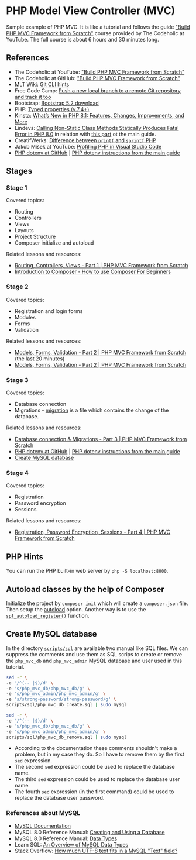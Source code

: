 # PHP Model View Controller (MVC)

Sample example of PHP MVC. It is like a tutorial and follows the guide ["Build PHP MVC Framework from Scratch"](https://www.youtube.com/watch?v=WKy-N0q3WRo&list=PLLQuc_7jk__Uk_QnJMPndbdKECcTEwTA1) course provided by The Codeholic at YouTube. The full course is about 6 hours and 30 minutes long.

## References

* The Codeholic at YouTube: ["Build PHP MVC Framework from Scratch"](https://www.youtube.com/playlist?list=PLLQuc_7jk__Uk_QnJMPndbdKECcTEwTA1)
* The Codeholic at GitHub: ["Build PHP MVC Framework from Scratch"](https://github.com/thecodeholic/php-mvc-framework)
* MLT Wiki: [Git CLI hints](https://wiki.metalevel.tech/wiki/Git_CLI_hints)
* Free Code Camp: [Push a new local branch to a remote Git repository and track it too](https://forum.freecodecamp.org/t/push-a-new-local-branch-to-a-remote-git-repository-and-track-it-too/13222)
* Bootstrap: [Bootstrap 5.2 download](https://getbootstrap.com/docs/5.2/getting-started/download/)
* PHP: [Typed properties (v.7.4+)](https://www.php.net/manual/en/migration74.new-features.php)
* Kinsta: [What’s New in PHP 8.1: Features, Changes, Improvements, and More](https://kinsta.com/blog/php-8-1/#firstclass-callable-syntax)
* Lindevs: [Calling Non-Static Class Methods Statically Produces Fatal Error in PHP 8.0](https://lindevs.com/calling-non-static-class-methods-statically-produces-fatal-error-in-php-8-0) in relation with [this part](https://youtu.be/GTESlsYTUns?t=3301) ot the main guide.
* CreatifWerks: [Difference between `printf` and `sprintf` PHP](https://www.creatifwerks.com/2020/06/18/difference-between-printf-and-sprintf-php/)
* Jakub Míšek at YouTube: [Profiling PHP in Visual Studio Code](https://youtu.be/VQB6pdDhGWs)
* [PHP dotenv at GitHub](https://github.com/vlucas/phpdotenv) | [PHP dotenv instructions from the main guide](https://youtu.be/Fnc-KUXjNFU?t=660)

## Stages

### Stage 1

Covered topics:

* Routing
* Controllers
* Views
* Layouts
* Project Structure
* Composer initialize and autoload

Related lessons and resources:

* [Routing, Controllers, Views - Part 1 | PHP MVC Framework from Scratch](https://youtu.be/GTESlsYTUns)
* [Introduction to Composer - How to use Composer For Beginners](https://www.youtube.com/watch?v=I6wm15OWyqg)

### Stage 2

Covered topics:

* Registration and login forms
* Modules
* Forms
* Validation

Related lessons and resources:

* [Models, Forms, Validation - Part 2 | PHP MVC Framework from Scratch](https://youtu.be/GTESlsYTUns) (the last 20 minutes)
* [Models, Forms, Validation - Part 2 | PHP MVC Framework from Scratch](https://youtu.be/ZSYhQkM5VIM)

### Stage 3

Covered topics:

* Database connection
* Migrations - [migration](https://youtu.be/Fnc-KUXjNFU?t=60) is a file which contains the change of the database.

Related lessons and resources:

* [Database connection & Migrations - Part 3 | PHP MVC Framework from Scratch](https://youtu.be/Fnc-KUXjNFU)
* [PHP dotenv at GitHub](https://github.com/vlucas/phpdotenv) | [PHP dotenv instructions from the main guide](https://youtu.be/Fnc-KUXjNFU?t=660)
* [Create MySQL database](#create-mysql-database)

### Stage 4

Covered topics:

* Registration
* Password encryption
* Sessions

Related lessons and resources:

* [Registration, Password Encryption, Sessions - Part 4 | PHP MVC Framework from Scratch](https://youtu.be/nikoPDqTvKI)

## PHP Hints

You can run the PHP built-in web server by `php -S localhost:8000`.

## Autoload classes by the help of Composer

Initialize the project by `composer init` which will create a `composer.json` file. Then setup the [autoload](https://youtu.be/GTESlsYTUns?t=540) option. Another way is to use the [`spl_autoload_register()`](https://github.com/metalevel-tech/php-simple-mvc-v1/blob/master/index.php#L5) function.

## Create MySQL database

In the directory [`scripts/sql`](scripts/sql/) are available two manual like SQL files. We can suppress the comments and use them as SQL scrips to create or remove the `php_mvc_db` and `php_mvc_admin` MySQL database and user used in this tutorial.

```bash
sed -r \
-e '/^(-- |$)/d' \
-e 's/php_mvc_db/php_mvc_db/g' \
-e 's/php_mvc_admin/php_mvc_admin/g' \
-e 's/strong-password/strong-password/g' \
scripts/sql/php_mvc_db_create.sql | sudo mysql
```

```bash
sed -r \
-e '/^(-- |$)/d' \
-e 's/php_mvc_db/php_mvc_db/g' \
-e 's/php_mvc_admin/php_mvc_admin/g' \
scripts/sql/php_mvc_db_remove.sql | sudo mysql
```

* According to the documentation these comments shouldn't make a problem, but in my case they do. So I have to remove them by the first `sed` expression.
* The second `sed` expression could be used to replace the database name.
* The third `sed` expression could be used to replace the database user name.
* The fourth `sed` expression (in the first command) could be used to replace the database user password.

### References about MySQL

* [MySQL Documentation](https://dev.mysql.com/doc/)
* MySQL 8.0 Reference Manual: [Creating and Using a Database](https://dev.mysql.com/doc/refman/8.0/en/database-use.html)
* MySQL 8.0 Reference Manual: [Data Types](https://dev.mysql.com/doc/refman/8.0/en/data-types.html)
* Learn SQL: [An Overview of MySQL Data Types](https://learnsql.com/blog/mysql-data-types/)
* Stack Overflow: [How much UTF-8 text fits in a MySQL "Text" field?](https://stackoverflow.com/a/4420195/6543935)